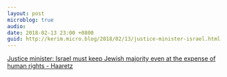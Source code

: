 ```yaml
---
layout: post
microblog: true
audio: 
date: 2018-02-13 23:00 +0800
guid: http://kerim.micro.blog/2018/02/13/justice-minister-israel.html
---
```

[Justice minister: Israel must keep Jewish majority even at the expense of human rights - Haaretz](https://www.haaretz.com/israel-news/justice-minister-israel-s-jewish-majority-trumps-than-human-rights-1.5811106)
